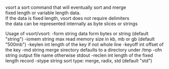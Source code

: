 
vsort a sort command that will eventually sort and merge<br/>
fixed length or variable length data.<br/>
If the data is fixed length, vsort does not require delimiters<br/>
the data can be represented internally as byte slices or strings<br/>

Usage of vsort/vsort:
  -form string
    	data form bytes or string (default "string")
  -iomem string
    	max read memory size in kb, mb or gb (default "500mb")
  -keylen int
    	length of the key if not whole line
  -keyoff int
    	offset of the key
  -md string
    	merge sirectory defaults to a directory under /tmp
  -ofn string
    	output file name otherwise stdout
  -reclen int
    	length of the fixed length record
  -stype string
    	sort type: merge, radix, std (default "std")

